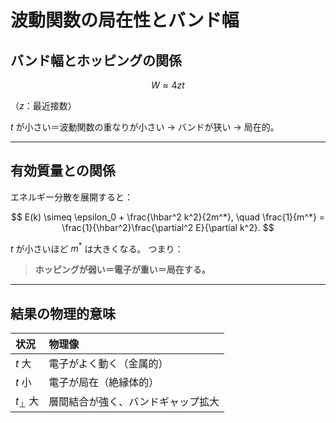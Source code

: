 # 波動関数の局在性とバンド幅

## バンド幅とホッピングの関係

$$
W \approx 4zt
$$

（$z$：最近接数）

$t$ が小さい＝波動関数の重なりが小さい → バンドが狭い → 局在的。

---

## 有効質量との関係

エネルギー分散を展開すると：

$$
E(k) \simeq \epsilon_0 + \frac{\hbar^2 k^2}{2m^*},
\quad
\frac{1}{m^*} = \frac{1}{\hbar^2}\frac{\partial^2 E}{\partial k^2}.
$$

$t$ が小さいほど $m^*$ は大きくなる。
つまり：
> **ホッピングが弱い＝電子が重い＝局在する。**

---

## 結果の物理的意味

| 状況 | 物理像 |
|:--|:--|
| $t$ 大 | 電子がよく動く（金属的） |
| $t$ 小 | 電子が局在（絶縁体的） |
| $t_\perp$ 大 | 層間結合が強く、バンドギャップ拡大 |
